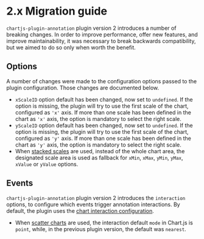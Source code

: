 # 2.x Migration guide

`chartjs-plugin-annotation` plugin version 2 introduces a number of breaking changes. In order to improve performance, offer new features, and improve maintainability, it was necessary to break backwards compatibility, but we aimed to do so only when worth the benefit.

## Options

A number of changes were made to the configuration options passed to the plugin configuration. Those changes are documented below.

 * `xScaleID` option default has been changed, now set to `undefined`. If the option is missing, the plugin will try to use the first scale of the chart, configured as `'x'` axis. If more than one scale has been defined in the chart as `'x'` axis, the option is mandatory to select the right scale.
 * `yScaleID` option default has been changed, now set to `undefined`. If the option is missing, the plugin will try to use the first scale of the chart, configured as `'y'` axis. If more than one scale has been defined in the chart as `'y'` axis, the option is mandatory to select the right scale.
* When [stacked scales](https://www.chartjs.org/docs/latest/axes/cartesian/#common-options-to-all-cartesian-axes) are used, instead of the whole chart area, the designated scale area is used as fallback for `xMin`, `xMax`, `yMin`, `yMax`, `xValue` or `yValue` options.

## Events

`chartjs-plugin-annotation` plugin version 2 introduces the `interaction` options, to configure which events trigger annotation interactions. By default, the plugin uses the [chart interaction configuration](https://www.chartjs.org/docs/latest/configuration/interactions.html#interactions).

 * When [scatter charts](https://www.chartjs.org/docs/latest/charts/scatter.html) are used, the interaction default `mode` in Chart.js is `point`, while, in the previous plugin version, the default was `nearest`.
